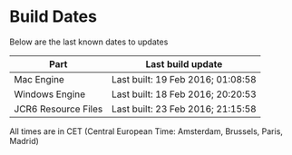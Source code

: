 # Build Dates

Below are the last known dates to updates

Part | Last build update
-----|-----
Mac Engine | Last built: 19 Feb 2016; 01:08:58
Windows Engine | Last built: 18 Feb 2016; 20:20:53
JCR6 Resource Files | Last built: 23 Feb 2016; 21:15:58
All times are in CET (Central European Time: Amsterdam, Brussels, Paris, Madrid)



